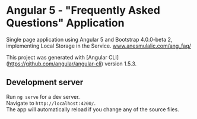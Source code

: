 # Angular 5 - "Frequently Asked Questions" Application
Single page application using Angular 5 and Bootstrap 4.0.0-beta 2, implementing Local Storage in the Service.
www.anesmulalic.com/ang_faq/

This project was generated with [Angular CLI]</br>
(https://github.com/angular/angular-cli) version 1.5.3.

## Development server

Run `ng serve` for a dev server.</br>
Navigate to `http://localhost:4200/`.</br>
The app will automatically reload if you change any of the source files.

